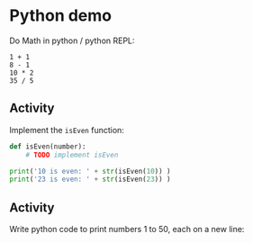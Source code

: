 # Python demo

Do Math in python / python REPL:


```|{type:'terminal', command: 'python'}
1 + 1
8 - 1
10 * 2
35 / 5

```

## Activity

Implement the `isEven` function:

```python | {type: 'script'}
def isEven(number):
    # TODO implement isEven

print('10 is even: ' + str(isEven(10)) )
print('23 is even: ' + str(isEven(23)) )
```


## Activity

Write python code to print numbers 1 to 50, each on a new line:

```python | {type: 'script'}

```
